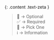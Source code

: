 <!-- LOCATION -->
<!-- _includes/components/ -->

<!-- INCLUDE -->
<!-- components/note.md -->


{: .content .text-zeta }
> 🔲 → Optional<br>
> ✅ → Required<br>
> 🔘 → Pick One<br>
> ℹ️ → Information
